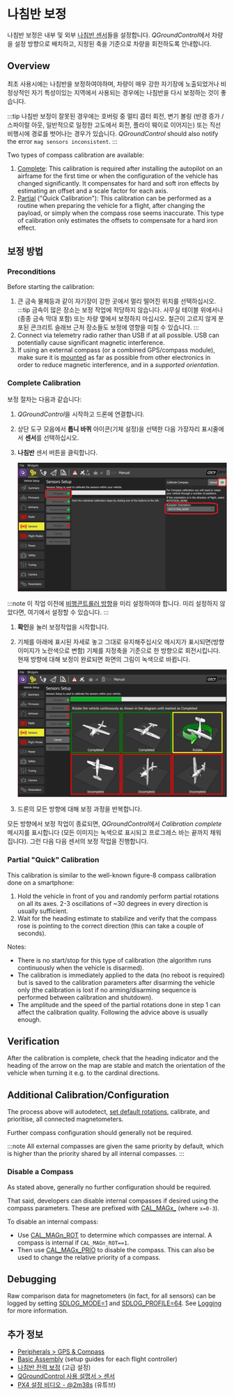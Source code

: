 # 나침반 보정

나침반 보정은 내부 및 외부 [나침반 센서](../gps_compass/README.md)들을 설정합니다. *QGroundControl*에서 차량을 설정 방향으로 배치하고, 지정된 축을 기준으로 차량을 회전하도록 안내합니다.

## Overview

최초 사용시에는 나침반을 보정하여야하며, 차량이 매우 강한 자기장에 노출되었거나 비정상적인 자기 특성이있는 지역에서 사용되는 경우에는 나침반을 다시 보정하는 것이 좋습니다.

:::tip
나침반 보정이 잘못된 경우에는 호버링 중 멀티 콥터 회전, 변기 볼링 (반경 증가 / 스파이럴 아웃, 일반적으로 일정한 고도에서 회전, 플라이 웨이로 이어지는) 또는 직선 비행시에 경로를 벗어나는 경우가 있습니다. _QGroundControl_ should also notify the error `mag sensors inconsistent`.
:::

Two types of compass calibration are available:

1. [Complete](#complete-calibration): This calibration is required after installing the autopilot on an airframe for the first time or when the configuration of the vehicle has changed significantly. It compensates for hard and soft iron effects by estimating an offset and a scale factor for each axis.
1. [Partial](#partial-quick-calibration) ("Quick Calibration"): This calibration can be performed as a routine when preparing the vehicle for a flight, after changing the payload, or simply when the compass rose seems inaccurate. This type of calibration only estimates the offsets to compensate for a hard iron effect.


## 보정 방법

### Preconditions

Before starting the calibration:

1. 큰 금속 물체등과 같이 자기장이 강한 곳에서 멀리 떨어진 위치를 선택하십시오. :::tip
금속이 많은 장소는 보정 작업에 적당하지 않습니다. 사무실 테이블 위에서나 (종종 금속 막대 포함) 또는 차량 옆에서 보정하지 마십시오. 
철근이 고르지 않게 분포된 콘크리트 슬래브 근처 장소들도 보정에 영향을 미칠 수 있습니다.
:::
1. Connect via telemetry radio rather than USB if at all possible. USB can potentially cause significant magnetic interference.
1. If using an external compass (or a combined GPS/compass module), make sure it is [mounted](../assembly/mount_gps_compass.md) as far as possible from other electronics in order to reduce magnetic interference, and in a _supported orientation_.

### Complete Calibration

보정 절차는 다음과 같습니다:

1. *QGroundControl*을 시작하고 드론에 연결합니다.
1. 상단 도구 모음에서 **톱니 바퀴** 아이콘(기체 설정)을 선택한 다음 가장자리 표시줄에서 **센서**를 선택하십시오.
1. **나침반** 센서 버튼을 클릭합니다.

   ![나침반 보정 PX4를 선택합니다.](../../assets/qgc/setup/sensor/sensor_compass_select_px4.jpg)

:::note
이 작업 이전에 [비행콘트롤러 방향](../config/flight_controller_orientation.md)을 미리 설정하여야 합니다. 미리 설정하지 않았다면, 여기에서 설정할 수 있습니다.
:::
1. **확인**을 눌러 보정작업을 시작합니다.
1. 기체를 아래에 표시된 자세로 놓고 그대로 유지해주십시오 메시지가 표시되면(방향 이미지가 노란색으로 변함) 기체를 지정축을 기준으로 한 방향으로 회전시킵니다. 현재 방향에 대해 보정이 완료되면 화면의 그림이 녹색으로 바뀝니다.

   ![PX4의 나침반 보정 단계](../../assets/qgc/setup/sensor/sensor_compass_calibrate_px4.jpg)

1. 드론의 모든 방향에 대해 보정 과정을 반복합니다.

모든 방향에서 보정 작업이 종료되면, *QGroundControl*에서 *Calibration complete* 메시지를 표시합니다 (모든 이미지는 녹색으로 표시되고 프로그레스 바는 끝까지 채워집니다). 그런 다음 다음 센서의 보정 작업을 진행합니다.

### Partial "Quick" Calibration

This calibration is similar to the well-known figure-8 compass calibration done on a smartphone:

1. Hold the vehicle in front of you and randomly perform partial rotations on all its axes. 2-3 oscillations of ~30 degrees in every direction is usually sufficient.
1. Wait for the heading estimate to stabilize and verify that the compass rose is pointing to the correct direction (this can take a couple of seconds).

Notes:

- There is no start/stop for this type of calibration (the algorithm runs continuously when the vehicle is disarmed).
- The calibration is immediately applied to the data (no reboot is required) but is saved to the calibration parameters after disarming the vehicle only (the calibration is lost if no arming/disarming sequence is performed between calibration and shutdown).
- The amplitude and the speed of the partial rotations done in step 1 can affect the calibration quality. Following the advice above is usually enough.


## Verification

After the calibration is complete, check that the heading indicator and the heading of the arrow on the map are stable and match the orientation of the vehicle when turning it e.g. to the cardinal directions.

## Additional Calibration/Configuration

The process above will autodetect, [set default rotations](../advanced_config/parameter_reference.md#SENS_MAG_AUTOROT), calibrate, and prioritise, all connected magnetometers.

Further compass configuration should generally not be required.

:::note
All external compasses are given the same priority by default, which is higher than the priority shared by all internal compasses.
:::

### Disable a Compass

As stated above, generally no further configuration should be required.

That said, developers can disable internal compasses if desired using the compass parameters. These are prefixed with [CAL_MAGx_](../advanced_config/parameter_reference.md#CAL_MAG0_ID) (where `x=0-3`).

To disable an internal compass:

- Use [CAL_MAGn_ROT](../advanced_config/parameter_reference.md#CAL_MAG0_ROT) to determine which compasses are internal. A compass is internal if `CAL_MAGn_ROT==1`.
- Then use [CAL_MAGx_PRIO](../advanced_config/parameter_reference.md#CAL_MAG0_PRIO) to disable the compass. This can also be used to change the relative priority of a compass.

## Debugging

Raw comparison data for magnetometers (in fact, for all sensors) can be logged by setting [SDLOG_MODE=1](../advanced_config/parameter_reference.md#SDLOG_MODE) and [SDLOG_PROFILE=64](../advanced_config/parameter_reference.md#SDLOG_PROFILE). See [Logging](../dev_log/logging.md) for more information.

## 추가 정보

- [Peripherals > GPS & Compass](../gps_compass/README.md)
- [Basic Assembly](../assembly/README.md) (setup guides for each flight controller)
- [나침반 전력 보정](../advanced_config/compass_power_compensation.md) (고급 설정)
- [QGroundControl 사용 설명서 &gt; 센서](https://docs.qgroundcontrol.com/master/en/SetupView/sensors_px4.html#compass)
- [PX4 설정 비디오 - @2m38s](https://youtu.be/91VGmdSlbo4?t=2m38s) (유튜브)


